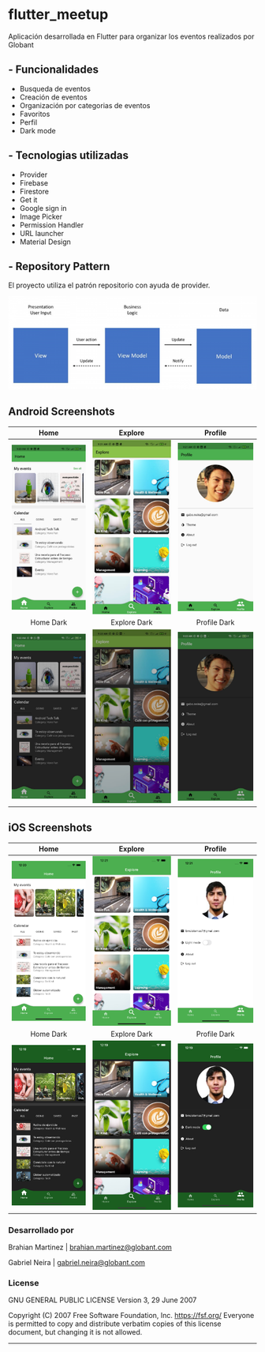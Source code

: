 # flutter_meetup

Aplicación desarrollada en Flutter para organizar los eventos realizados por Globant

## - Funcionalidades
* Busqueda de eventos
* Creación de eventos
* Organización por categorias de eventos
* Favoritos
* Perfil
* Dark mode

## - Tecnologias utilizadas
* Provider
* Firebase
* Firestore
* Get it
* Google sign in
* Image Picker
* Permission Handler
* URL launcher
* Material Design

## - Repository Pattern

El proyecto utiliza el patrón repositorio con ayuda de provider.

 <img src=".readme/architecture.png" alt="Architecture image"/>

## Android Screenshots
| Home | Explore | Profile |
|:-:|:-:|:-:|
| ![1](.readme/light_1.jpeg?raw=true) | ![2](.readme/light_2.jpeg?raw=true) | ![3](.readme/light_3.jpeg?raw=true) |
| Home Dark | Explore Dark | Profile Dark | Details Dark |
| ![1](.readme/night_1.jpeg?raw=true) | ![2](.readme/night_2.jpeg?raw=true) | ![3](.readme/night_3.jpeg?raw=true) |

## iOS Screenshots
| Home | Explore | Profile |
|:-:|:-:|:-:|
| ![1](.readme/ios_light_1.png?raw=true) | ![2](.readme/ios_light_2.png?raw=true) | ![3](.readme/ios_light_3.png?raw=true) |
| Home Dark | Explore Dark | Profile Dark | Details Dark |
| ![1](.readme/ios_dark_1.png?raw=true) | ![2](.readme/ios_dark_2.png?raw=true) | ![3](.readme/ios_dark_3.png?raw=true) |


### Desarrollado por

Brahian Martinez | brahian.martinez@globant.com

Gabriel Neira | gabriel.neira@globant.com

### License

GNU GENERAL PUBLIC LICENSE
Version 3, 29 June 2007

Copyright (C) 2007 Free Software Foundation, Inc. <https://fsf.org/>
Everyone is permitted to copy and distribute verbatim copies
of this license document, but changing it is not allowed.

-------
